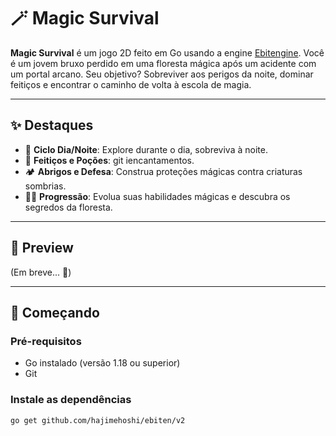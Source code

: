 # 🪄 Magic Survival

**Magic Survival** é um jogo 2D feito em Go usando a engine [Ebitengine](https://ebitengine.org/). Você é um jovem bruxo perdido em uma floresta mágica após um acidente com um portal arcano. Seu objetivo? Sobreviver aos perigos da noite, dominar feitiços e encontrar o caminho de volta à escola de magia.

---

## ✨ Destaques

- 🌙 **Ciclo Dia/Noite**: Explore durante o dia, sobreviva à noite.
- 🔮 **Feitiços e Poções**: git iencantamentos.
- 🏕️ **Abrigos e Defesa**: Construa proteções mágicas contra criaturas sombrias.
- 🧙‍♂️ **Progressão**: Evolua suas habilidades mágicas e descubra os segredos da floresta.

---

## 📸 Preview

(Em breve... 👀)

---

## 🚀 Começando

### Pré-requisitos

- Go instalado (versão 1.18 ou superior)
- Git

### Instale as dependências

```bash
go get github.com/hajimehoshi/ebiten/v2
